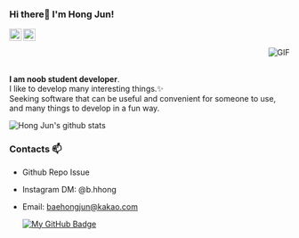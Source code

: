 ### Hi there👋 I'm Hong Jun!
<a href="https://www.instagram.com/b.hhong/">
  <img align="left" alt="Mehdi's Instagram" width="22px" src="https://cdn.jsdelivr.net/npm/simple-icons@v3/icons/instagram.svg" />
</a>
<a href="https://www.facebook.com/baehongjun0212">
  <img align="left" alt="Mehdi's Facebook" width="22px" src="https://cdn.jsdelivr.net/npm/simple-icons@v3/icons/facebook.svg" />
</a>
<br/>
<br/>

<img align="right" alt="GIF" src="https://i.pinimg.com/originals/e4/26/70/e426702edf874b181aced1e2fa5c6cde.gif" />
<br/>
<br/>

**I am noob student developer**.<br/> 
I like to develop many interesting things.✨<br/> 
Seeking software that can be useful and convenient for someone to use, and many things to develop in a fun way.<br/> 

![Hong Jun's github stats](https://github-readme-stats.vercel.app/api?username=baehongjun0212&show_icons=true)

### Contacts 📫

* Github Repo Issue
* Instagram DM: @b.hhong
* Email: baehongjun@kakao.com


  [![My GitHub Badge](http://img.shields.io/badge/-My%20Tech%20blog-black?style=flat-square&logo=github&link=https://github.com/baehongjun0212/)](https://github.com/baehongjun0212/) 
  </div>
